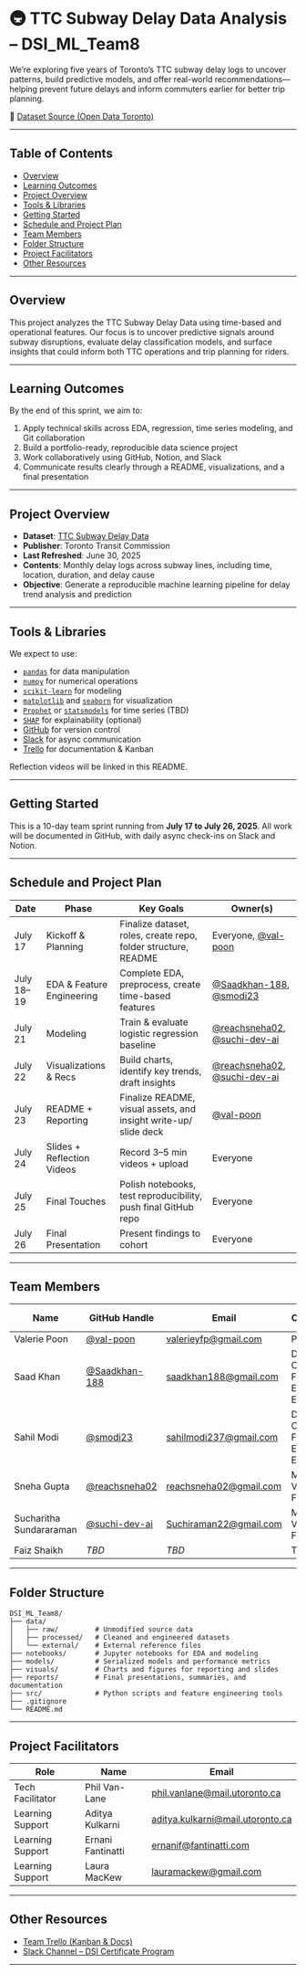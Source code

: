 # 🚇 TTC Subway Delay Data Analysis – DSI_ML_Team8

We’re exploring five years of Toronto’s TTC subway delay logs to uncover patterns, build predictive models, and offer real-world recommendations—helping prevent future delays and inform commuters earlier for better trip planning.

📁 [Dataset Source (Open Data Toronto)](https://open.toronto.ca/dataset/ttc-subway-delay-data/)

---

## Table of Contents

- [Overview](#overview)
- [Learning Outcomes](#learning-outcomes)
- [Project Overview](#project-overview)
- [Tools & Libraries](#tools--libraries)
- [Getting Started](#getting-started)
- [Schedule and Project Plan](#schedule-and-project-plan)
- [Team Members](#team-members)
- [Folder Structure](#folder-structure)
- [Project Facilitators](#project-facilitators)
- [Other Resources](#other-resources)

---

## Overview

This project analyzes the TTC Subway Delay Data using time-based and operational features. Our focus is to uncover predictive signals around subway disruptions, evaluate delay classification models, and surface insights that could inform both TTC operations and trip planning for riders.


---

## Learning Outcomes

By the end of this sprint, we aim to:

1. Apply technical skills across EDA, regression, time series modeling, and Git collaboration  
2. Build a portfolio-ready, reproducible data science project  
3. Work collaboratively using GitHub, Notion, and Slack  
4. Communicate results clearly through a README, visualizations, and a final presentation

---

## Project Overview

- **Dataset**: [TTC Subway Delay Data](https://open.toronto.ca/dataset/ttc-subway-delay-data/)
- **Publisher**: Toronto Transit Commission  
- **Last Refreshed**: June 30, 2025  
- **Contents**: Monthly delay logs across subway lines, including time, location, duration, and delay cause  
- **Objective**: Generate a reproducible machine learning pipeline for delay trend analysis and prediction

---

## Tools & Libraries

We expect to use:

- [`pandas`](https://pandas.pydata.org/) for data manipulation  
- [`numpy`](https://numpy.org/) for numerical operations  
- [`scikit-learn`](https://scikit-learn.org/) for modeling  
- [`matplotlib`](https://matplotlib.org/) and [`seaborn`](https://seaborn.pydata.org/) for visualization  
- [`Prophet`](https://facebook.github.io/prophet/) or [`statsmodels`](https://www.statsmodels.org/stable/index.html) for time series (TBD)  
- [`SHAP`](https://shap.readthedocs.io/en/latest/) for explainability (optional)  
- [GitHub](https://github.com/) for version control  
- [Slack](https://slack.com/) for async communication  
- [Trello](https://trello.com/invite/b/68784cb94b65902aba3eaf1b/ATTI02762885d9b118c31ccbfa7dacd1992b7739A217/🚇-our-1-week-ttc-delay-ml-mission) for documentation & Kanban  

Reflection videos will be linked in this README.

---

## Getting Started

This is a 10-day team sprint running from **July 17 to July 26, 2025**. All work will be documented in GitHub, with daily async check-ins on Slack and Notion.

---

## Schedule and Project Plan

| Date       | Phase                   | Key Goals                                                       | Owner(s)                                                                                                                                   |
|------------|-------------------------|------------------------------------------------------------------|--------------------------------------------------------------------------------------------------------------------------------------------|
| July 17    | Kickoff & Planning      | Finalize dataset, roles, create repo, folder structure, README               | Everyone, [@val-poon](https://github.com/val-poon)                                                                                   |
| July 18–19 | EDA & Feature Engineering | Complete EDA, preprocess, create time-based features             | [@Saadkhan-188](https://github.com/Saadkhan-188), [@smodi23](https://github.com/smodi23)                                                   |
| July 21    | Modeling                | Train & evaluate logistic regression baseline                    | [@reachsneha02](https://github.com/reachsneha02), [@suchi-dev-ai](https://github.com/suchi-dev-ai)                                        |
| July 22    | Visualizations & Recs  | Build charts, identify key trends, draft insights                | [@reachsneha02](https://github.com/reachsneha02), [@suchi-dev-ai](https://github.com/suchi-dev-ai)                                        |
| July 23    | README + Reporting     | Finalize README, visual assets, and insight write-up/ slide deck             | [@val-poon](https://github.com/val-poon)                                                                                            |
| July 24    | Slides + Reflection Videos | Record 3–5 min videos + upload             | Everyone                                                                                                                                   |
| July 25    | Final Touches          | Polish notebooks, test reproducibility, push final GitHub repo   | Everyone                                                                                                                                   |
| July 26    | Final Presentation     | Present findings to cohort                                       | Everyone                                                                                                                                   |



---

## Team Members

| Name                    | GitHub Handle     | Email                        | Contributions	               | Reflection Video |
|-------------------------|------------------|------------------------------|--------------------|------------------|
| Valerie Poon            | [@val-poon](https://github.com/val-poon)         | valerieyfp@gmail.com         | PM, Reporting      | _TBD_            |
| Saad Khan               | [@Saadkhan-188](https://github.com/Saadkhan-188)     | saadkhan188@gmail.com        | Data Cleaning, Feature Engineering, EDA	            | _TBD_            |
| Sahil Modi              | [@smodi23](https://github.com/smodi23)     | sahilmodi237@gmail.com       | Data Cleaning, Feature Engineering, EDA	            | _TBD_            |
| Sneha Gupta             | [@reachsneha02](https://github.com/reachsneha02)   | reachsneha02@gmail.com       | Modeling, Visualizations, Final Report	           | _TBD_            |
| Sucharitha Sundararaman| [@suchi-dev-ai](https://github.com/suchi-dev-ai)     | Suchiraman22@gmail.com       | Modeling, Visualizations, Final Report	           | _TBD_            |
| Faiz Shaikh             | _TBD_             | _TBD_                        | TBD (away)         | _TBD_            |

---

## Folder Structure

```
DSI_ML_Team8/
├── data/
│   ├── raw/         # Unmodified source data
│   ├── processed/   # Cleaned and engineered datasets
│   └── external/    # External reference files
├── notebooks/       # Jupyter notebooks for EDA and modeling
├── models/          # Serialized models and performance metrics
├── visuals/         # Charts and figures for reporting and slides
├── reports/         # Final presentations, summaries, and documentation
├── src/             # Python scripts and feature engineering tools
├── .gitignore
└── README.md
```


---

## Project Facilitators

| Role                 | Name              | Email                              |
|----------------------|-------------------|-------------------------------------|
| Tech Facilitator     | Phil Van-Lane     | phil.vanlane@mail.utoronto.ca      |
| Learning Support     | Aditya Kulkarni   | aditya.kulkarni@mail.utoronto.ca   |
| Learning Support     | Ernani Fantinatti | ernanif@fantinatti.com             |
| Learning Support     | Laura MacKew      | lauramackew@gmail.com              |

---

## Other Resources

- [Team Trello (Kanban & Docs)](https://trello.com/invite/b/68784cb94b65902aba3eaf1b/ATTI02762885d9b118c31ccbfa7dacd1992b7739A217/🚇-our-1-week-ttc-delay-ml-mission)
- [Slack Channel – DSI Certificate Program](https://uoft-dsi-certificates.slack.com/archives/C096UPGDKA4)

---

